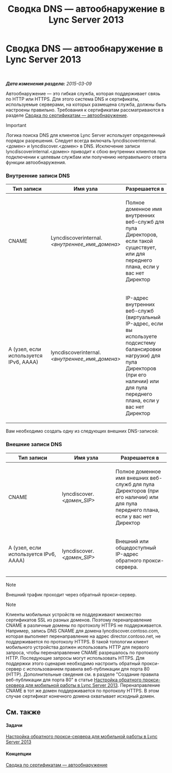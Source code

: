 ﻿---
title: Сводка DNS — автообнаружение в Lync Server 2013
TOCTitle: Сводка DNS — автообнаружение в Lync Server 2013
ms:assetid: b336a2ae-0e58-4b74-b606-aedbbd411587
ms:mtpsurl: https://technet.microsoft.com/ru-ru/library/JJ945644(v=OCS.15)
ms:contentKeyID: 52058302
ms.date: 05/19/2016
mtps_version: v=OCS.15
ms.translationtype: HT
---

# Сводка DNS — автообнаружение в Lync Server 2013

 

_**Дата изменения раздела:** 2015-03-09_

Автообнаружение — это гибкая служба, которая поддерживает связь по HTTP или HTTPS. Для этого система DNS и сертификаты, используемые серверами, на которых размещена служба, должны быть настроены правильно. Требования к сертификатам рассматриваются в разделе [Сводка по сертификатам — автообнаружение](lync-server-2013-certificate-summary-autodiscover.md).

> [!important]  
> Логика поиска DNS для клиентов Lync Server использует определенный порядок разрешения. Следует всегда включать lyncdiscoverinternal.&lt;домен&gt; и lyncdiscover.&lt;домен&gt; в DNS. Исключение записи lyncdiscoverinternal.&lt;домен&gt; приводит к сбою внутренних клиентов при подключении к целевым службам или получению неправильного ответа функции автообнаружения.

### Внутренние записи DNS

<table>
<colgroup>
<col style="width: 33%" />
<col style="width: 33%" />
<col style="width: 33%" />
</colgroup>
<thead>
<tr class="header">
<th>Тип записи</th>
<th>Имя узла</th>
<th>Разрешается в</th>
</tr>
</thead>
<tbody>
<tr class="odd">
<td><p>CNAME</p></td>
<td><p>Lyncdiscoverinternal.<em>&lt;внутреннее_имя_домена&gt;</em></p></td>
<td><p>Полное доменное имя внутренних веб-служб для пула Директоров, если такой существует, или для переднего плана, если у вас нет Директор</p></td>
</tr>
<tr class="even">
<td><p>A (узел, если используется IPv6, AAAA)</p></td>
<td><p>lyncdiscoverinternal.<em>&lt;внутреннее_имя_домена&gt;</em></p></td>
<td><p>IP-адрес внутренних веб-служб (виртуальный IP-адрес, если вы используете подсистему балансировки нагрузки) для пула Директоров (при его наличии) или для пула переднего плана, если у вас нет Директор</p></td>
</tr>
</tbody>
</table>


Вам необходимо создать одну из следующих внешних DNS-записей:

### Внешние записи DNS

<table>
<colgroup>
<col style="width: 33%" />
<col style="width: 33%" />
<col style="width: 33%" />
</colgroup>
<thead>
<tr class="header">
<th>Тип записи</th>
<th>Имя узла</th>
<th>Разрешается в</th>
</tr>
</thead>
<tbody>
<tr class="odd">
<td><p>CNAME</p></td>
<td><p>lyncdiscover. <em>&lt;домен_SIP&gt;</em></p></td>
<td><p>Полное доменное имя внешних веб-служб для пула Директоров (при его наличии) или для пула переднего плана, если у вас нет Директор</p></td>
</tr>
<tr class="even">
<td><p>A (узел, если используется IPv6, AAAA)</p></td>
<td><p>lyncdiscover. <em>&lt;домен_SIP&gt;</em></p></td>
<td><p>Внешний или общедоступный IP-адрес обратного прокси-сервера.</p></td>
</tr>
</tbody>
</table>


> [!note]  
> Внешний трафик проходит через обратный прокси-сервер.

> [!note]  
> Клиенты мобильных устройств не поддерживают множество сертификатов SSL из разных доменов. Поэтому перенаправление CNAME в различные домены по протоколу HTTPS не поддерживается. Например, запись DNS CNAME для домена lyncdiscover.contoso.com, которая выполняет перенаправление на адрес director.contoso.net, не поддерживается по протоколу HTTPS. В такой топологии клиент мобильного устройства должен использовать HTTP для первого запроса, чтобы перенаправление CNAME разрешалось по протоколу HTTP. Последующие запросы могут использовать HTTPS. Для поддержки этого сценария необходимо настроить обратный прокси-сервер с использованием правила веб-публикации для порта 80 (HTTP). Дополнительные сведения см. в разделе &quot;Создание правила веб-публикации для порта 80&quot; в статье <a href="lync-server-2013-configuring-the-reverse-proxy-for-mobility.md">Настройка обратного прокси-сервера для мобильной работы в Lync Server 2013</a>. Перенаправление CNAME в тот же домен поддерживается по протоколу HTTPS. В этом случае сертификат конечного домена охватывает исходный домен.

## См. также

#### Задачи

[Настройка обратного прокси-сервера для мобильной работы в Lync Server 2013](lync-server-2013-configuring-the-reverse-proxy-for-mobility.md)  

#### Концепции

[Сводка по сертификатам — автообнаружение](lync-server-2013-certificate-summary-autodiscover.md)

